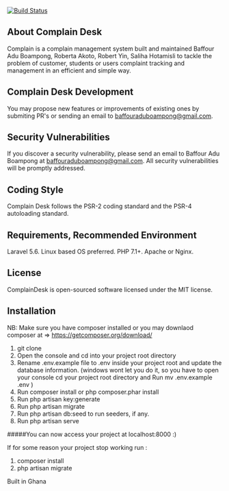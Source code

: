 [![Build Status](https://travis-ci.org/BaffourAdu/ComplainDesk.svg?branch=master)](https://travis-ci.org/BaffourAdu/ComplainDesk)

About Complain Desk
--------------------------------------------
Complain is a complain management system built and maintained Baffour Adu Boampong, 
Roberta Akoto,
Robert Yin,
Saliha Hotamisli 
to tackle the problem of customer, students or users complaint tracking and management
in an efficient and simple way.


Complain Desk Development
----------------------------------------------
You may propose new features or improvements of existing ones by submiting PR's or sending an email to baffouraduboampong@gmail.com. 


Security Vulnerabilities
----------------------------------------------
If you discover a security vulnerability, please send an email to Baffour Adu Boampong at baffouraduboampong@gmail.com. 
All security vulnerabilities will be promptly addressed.


Coding Style
----------------------------------------------
Complain Desk follows the PSR-2 coding standard and the PSR-4 autoloading standard.


Requirements, Recommended Environment
----------------------------------------------
Laravel 5.6.
Linux based OS preferred.
PHP 7.1+.
Apache or Nginx.


License
----------------------------------------------
ComplainDesk is open-sourced software licensed under the MIT license.


Installation
--------------------------------

NB: Make sure you have composer installed or you may downlaod composer at => https://getcomposer.org/download/

1. git clone <repo-url>
2. Open the console and cd into your project root directory
3. Rename .env.example file to .env inside your project root and update the database information. 
    (windows wont let you do it, so you have to open your console cd your project root directory and Run mv .env.example .env )
4. Run composer install or php composer.phar install
5. Run php artisan key:generate
6. Run php artisan migrate
7. Run php artisan db:seed to run seeders, if any.
8. Run php artisan serve

#####You can now access your project at localhost:8000 :)

If for some reason your project stop working run :
1. composer install
2. php artisan migrate



Built in Ghana
